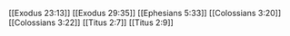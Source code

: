 [[Exodus 23:13]]
[[Exodus 29:35]]
[[Ephesians 5:33]]
[[Colossians 3:20]]
[[Colossians 3:22]]
[[Titus 2:7]]
[[Titus 2:9]]
